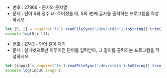 - 번호 : 27866 - 문자와 문자열
- 문제 : 단어 S와 정수 i가 주어졌을 때, S의 i번째 글자를 출력하는 프로그램을 작성하시오.

```jsx
let [S, i] = require('fs').readFileSync('/dev/stdin').toString().trim().split('\n')
console.log(S[i-1]);
```

- 번호 : 2743  - 단어 길이 재기
- 문제 :  알파벳으로만 이루어진 단어를 입력받아, 그 길이를 출력하는 프로그램을 작성하시오.

```jsx
let [input] = require('fs').readFileSync('/dev/stdin').toString().trim()
console.log(input.length);
```
